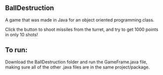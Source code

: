 ## BallDestruction
A game that was made in Java for an object oriented programming class.

Click the button to shoot missiles from the turret, and try to get 1000 points in only 10 shots!

## To run: 
Download the BallDestruction folder and run the GameFrame.java file, making sure all of the other .java files are in the same project/package.
